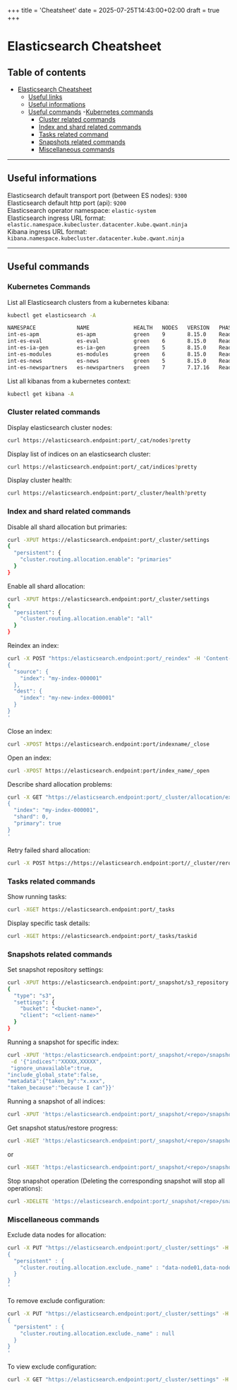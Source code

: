 +++
title = 'Cheatsheet'
date = 2025-07-25T14:43:00+02:00
draft = true
+++

# Elasticsearch Cheatsheet

## Table of contents
- [Elasticsearch Cheatsheet](#elasticsearch-cheatsheet)
  - [Useful links](#useful-links)
  - [Useful informations](#useful-informations)
  - [Useful commands](#useful-commands)
    -[Kubernetes commands](#kubernetes-commands)
    - [Cluster related commands](#cluster-related-commands)
    - [Index and shard related commands](#index-and-shard-related-commands)
    - [Tasks related command](#tasks-related-commands)
    - [Snapshots related commands](#snapshots-related-commands)
    - [Miscellaneous commands](#miscellaneous-commands)

- - -

## Useful informations

Elasticsearch default transport port (between ES nodes): `9300`  
Elasticsearch default http port (api): `9200`  
Elasticsearch operator namespace: `elastic-system`  
Elasticsearch ingress URL format: `elastic.namespace.kubecluster.datacenter.kube.qwant.ninja`  
Kibana ingress URL format: `kibana.namespace.kubecluster.datacenter.kube.qwant.ninja`  

- - -

## Useful commands

### Kubernetes Commands

List all Elasticsearch clusters from a kubernetes kibana:
```bash
kubectl get elasticsearch -A
```
```bash
NAMESPACE             NAME              HEALTH   NODES   VERSION   PHASE   AGE
int-es-apm            es-apm            green    9       8.15.0    Ready   181d
int-es-eval           es-eval           green    6       8.15.0    Ready   203d
int-es-ia-gen         es-ia-gen         green    5       8.15.0    Ready   193d
int-es-modules        es-modules        green    6       8.15.0    Ready   224d
int-es-news           es-news           green    5       8.15.0    Ready   208d
int-es-newspartners   es-newspartners   green    7       7.17.16   Ready   228d
```

List all kibanas from a kubernetes context:
```bash
kubectl get kibana -A
```

### Cluster related commands

Display elasticsearch cluster nodes:
```bash
curl https://elasticsearch.endpoint:port/_cat/nodes?pretty
```

Display list of indices on an elasticsearch cluster:
```bash
curl https://elasticsearch.endpoint:port/_cat/indices?pretty
```

Display cluster health:
```bash
curl https://elasticsearch.endpoint:port/_cluster/health?pretty
```
### Index and shard related commands

Disable all shard allocation but primaries:
```bash
curl -XPUT https://elasticsearch.endpoint:port/_cluster/settings
{
  "persistent": {
    "cluster.routing.allocation.enable": "primaries"
  }
}
```

Enable all shard allocation:
```bash
curl -XPUT https://elasticsearch.endpoint:port/_cluster/settings
{
  "persistent": {
    "cluster.routing.allocation.enable": "all"
  }
}
```

Reindex an index:
```bash
curl -X POST "https:/elasticsearch.endpoint:port/_reindex" -H 'Content-Type: application/json' -d'
{
  "source": {
    "index": "my-index-000001"
  },
  "dest": {
    "index": "my-new-index-000001"
  }
}
'
```

Close an index:
```bash
curl -XPOST https://elasticsearch.endpoint:port/indexname/_close
```

Open an index:
```bash
curl -XPOST https://elasticsearch.endpoint:port/index_name/_open
```

Describe shard allocation problems:
```bash
curl -X GET "https://elasticsearch.endpoint:port/_cluster/allocation/explain?pretty" -H 'Content-Type: application/json' -d'
{
  "index": "my-index-000001",
  "shard": 0,
  "primary": true
}
'
```

Retry failed shard allocation:
```bash
curl -X POST https://https://elasticsearch.endpoint:port//_cluster/reroute?retry_failed=true?pretty
```

### Tasks related commands

Show running tasks:

```bash
curl -XGET https://elasticsearch.endpoint:port/_tasks
```

Display specific task details:
```bash
curl -XGET https://elasticsearch.endpoint:port/_tasks/taskid
```


### Snapshots related commands
Set snapshot repository settings:
```bash
curl -XPUT https://elasticsearch.endpoint:port/_snapshot/s3_repository
{
  "type": "s3",
  "settings": {
    "bucket": "<bucket-name>",
    "client": "<client-name>"
  }
}
```

Running a snapshot for specific index:
```bash
curl -XPUT 'https:/elasticsearch.endpoint:port/_snapshot/<repo>/snapshot_name?wait_for_completion=true' \
 -d '{"indices":"XXXXX,XXXXX",
 "ignore_unavailable":true,
"include_global_state":false,
"metadata":{"taken_by":"x.xxx",
"taken_because":"because I can"}}'
```

Running a snapshot of all indices:
```bash
curl -XPUT 'https:/elasticsearch.endpoint:port/_snapshot/<repo>/snapshot_name'
```

Get snapshot status/restore progress:
```bash
curl -XGET 'https:/elasticsearch.endpoint:port/_snapshot/<repo>/snapshot_name?pretty'`
```
or
```bash
curl -XGET 'https:/elasticsearch.endpoint:port/_snapshot/<repo>/snapshot_name/_status?pretty'
```

Stop snapshot operation (Deleting the corresponding snapshot will stop all operations):
```bash
curl -XDELETE 'https://elasticsearch.endpoint:port/_snapshot/<repo>/snapshot_name?pretty'
```

### Miscellaneous commands

Exclude data nodes for allocation:
```bash
curl -X PUT "https://elasticsearch.endpoint:port/_cluster/settings" -H 'Content-Type: application/json' -d'
{
  "persistent" : {
    "cluster.routing.allocation.exclude._name" : "data-node01,data-node02"
  }
}
'
```
To remove exclude configuration:
```bash
curl -X PUT "https://elasticsearch.endpoint:port/_cluster/settings" -H 'Content-Type: application/json' -d'
{
  "persistent" : {
    "cluster.routing.allocation.exclude._name" : null
  }
}
'
```
To view exclude configuration:
```bash
curl -X GET "https://elasticsearch.endpoint:port/_cluster/settings" -H 'Content-Type: application/json'
```

